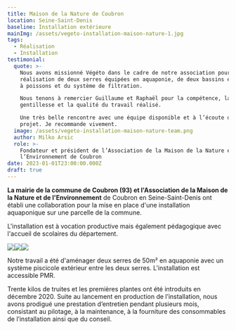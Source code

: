 ```yaml
---
title: Maison de la Nature de Coubron
location: Seine-Saint-Denis
baseline: Installation extérieure
mainImg: /assets/vegeto-installation-maison-nature-1.jpg
tags:
  - Réalisation
  - Installation
testimonial:
  quote: >-
    Nous avons missionné Végéto dans le cadre de notre association pour la
    réalisation de deux serres équipées en aquaponie, de deux bassins extérieurs
    à poissons et du système de filtration.

    Nous tenons à remercier Guillaume et Raphaël pour la compétence, la
    gentillesse et la qualité du travail réalisé.

    Une très belle rencontre avec une équipe disponible et à l’écoute de notre
    projet. Je recommande vivement. 
  image: /assets/vegeto-installation-maison-nature-team.png
  author: Milko Arsic
  role: >-
    Fondateur et président de l’Association de la Maison de la Nature et de
    l’Environnement de Coubron
date: 2023-01-01T23:00:00.000Z
draft: true
---
```


**La mairie de la commune de Coubron (93) et l'Association de la Maison de la Nature et de l'Environnement** de Coubron en Seine-Saint-Denis ont établi une collaboration pour la mise en place d'une installation aquaponique sur une parcelle de la commune. 

L'installation est à vocation productive mais également pédagogique avec l'accueil de scolaires du département.

![](/assets/vegeto-installation-maison-nature-4.jpg)![](/assets/vegeto-installation-maison-nature-3.jpg)![](/assets/vegeto-installation-maison-nature-5.jpg)

Notre travail a été d'aménager deux serres de 50m² en aquaponie avec un système piscicole extérieur entre les deux serres. L'installation est accessible PMR. 

Trente kilos de truites et les premières plantes ont été introduits en décembre 2020. Suite au lancement en production de l’installation, nous avons prodigué une prestation d’entretien pendant plusieurs mois, consistant au pilotage, à la maintenance, à la fourniture des consommables de l’installation ainsi que du conseil.
